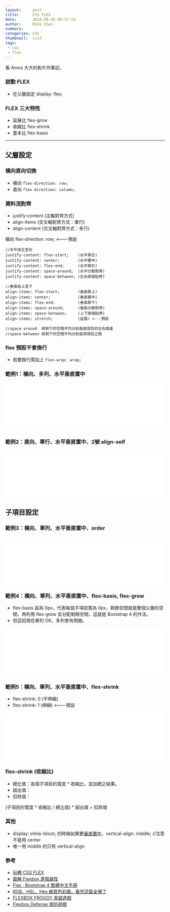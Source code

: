 ```yaml
---
layout:     post
title:      CSS FLEX
date:       2018-08-16 09:37:19
author:     Mike Chen
summary:    
categories: CSS
thumbnail:  css3
tags:
 - css
 - flex
---
```


看 Amos 大大的影片作筆記。

### 啟動 FLEX
* 在父層設定 display: flex;

### FLEX 三大特性
* 延展比 flex-grow
* 收縮比 flex-shrink
* 基本比 flex-basis

<hr>

## 父層設定

### 橫向直向切換
* 橫向 `flex-direction: row;`
* 直向 `flex-direction: column;`

### 資料流對齊
* justify-content (主軸對齊方式)
* align-items     (交叉軸對齊方式：單行)
* align-content   (交叉軸對齊方式：多行)

橫向 flex-direction: row; <---預設
```
//水平由左至右
justify-content: flex-start;    (水平靠左)
justify-content: center;        (水平置中)
justify-content: flex-end;      (水平靠右)
justify-content: space-around;  (水平分散對齊)
justify-content: space-between; (左右兩端貼齊)

//垂直由上至下
align-items: flex-start;        (垂直靠上)
align-items: center;            (垂直置中)
align-items: flex-end;          (垂直靠下)
align-items: space-around;      (垂直分散對齊)
align-items: space-between;     (上下兩端貼齊)
align-items: stretch;           (延展) <---預設

//space-around  將剩下的空間平均分到每個項目的左右兩邊
//space-between 將剩下的空間平均分到每項項目之間
```

### flex 預設不會換行
* 若要換行需加上 `flex-wrap: wrap;`

### 範例1：橫向、多列、水平垂直置中
<div class="iframe-rwd">
    <iframe scrolling='no' title='flex' src='//codepen.io/mikechen2017/embed/gKZPXg/?height=265&theme-id=0&default-tab=html,result&embed-version=2' frameborder='no' allowtransparency='true' allowfullscreen='true' style='width: 100%;'>See the Pen <a href='https://codepen.io/mikechen2017/pen/gKZPXg/'>flex sample 1</a> by Mike Chen (<a href='https://codepen.io/mikechen2017'>@mikechen2017</a>) on <a href='https://codepen.io'>CodePen</a>.
</iframe>
</div>

### 範例2：直向、單行、水平垂直置中、2號 align-self
<div class="iframe-rwd">
    <iframe scrolling='no' title='flex sample 2' src='//codepen.io/mikechen2017/embed/GBboJV/?height=265&theme-id=0&default-tab=html,result&embed-version=2' frameborder='no' allowtransparency='true' allowfullscreen='true' style='width: 100%;'>See the Pen <a href='https://codepen.io/mikechen2017/pen/GBboJV/'>flex sample 2</a> by Mike Chen (<a href='https://codepen.io/mikechen2017'>@mikechen2017</a>) on <a href='https://codepen.io'>CodePen</a>.
</iframe>
</div>


## 子項目設定

### 範例3：橫向、單列、水平垂直置中、order
<div class="iframe-rwd">
    <iframe scrolling='no' title='flex sample 3' src='//codepen.io/mikechen2017/embed/ajgdqQ/?height=265&theme-id=0&default-tab=html,result&embed-version=2' frameborder='no' allowtransparency='true' allowfullscreen='true' style='width: 100%;'>See the Pen <a href='https://codepen.io/mikechen2017/pen/ajgdqQ/'>flex sample 3</a> by Mike Chen (<a href='https://codepen.io/mikechen2017'>@mikechen2017</a>) on <a href='https://codepen.io'>CodePen</a>.
</iframe>
</div>


### 範例4：橫向、單列、水平垂直置中、flex-basis, flex-grow
* flex-basis 設為 0px，代表每個子項目寬為 0px，剩餘空間就是整個父層的空間，再利用 flex-grow 去分配剩餘空間，這就是 Bootstrap 4 的作法。
* 但這招用在單列 OK，多列會有問題。
<div class="iframe-rwd">
    <iframe scrolling='no' title='flex sample 4' src='//codepen.io/mikechen2017/embed/QBXyoO/?height=265&theme-id=0&default-tab=html,result&embed-version=2' frameborder='no' allowtransparency='true' allowfullscreen='true' style='width: 100%;'>See the Pen <a href='https://codepen.io/mikechen2017/pen/QBXyoO/'>flex sample 4</a> by Mike Chen (<a href='https://codepen.io/mikechen2017'>@mikechen2017</a>) on <a href='https://codepen.io'>CodePen</a>.
</iframe>
</div>


### 範例5：橫向、單列、水平垂直置中、flex-shrink
* flex-shrink: 0 (不伸縮)
* flex-shrink: 1 (伸縮) <---預設
<div class="iframe-rwd">
    <iframe scrolling='no' title='flex sample 5' src='//codepen.io/mikechen2017/embed/YjoqeZ/?height=265&theme-id=0&default-tab=html,result&embed-version=2' frameborder='no' allowtransparency='true' allowfullscreen='true' style='width: 100%;'>See the Pen <a href='https://codepen.io/mikechen2017/pen/YjoqeZ/'>flex sample 5</a> by Mike Chen (<a href='https://codepen.io/mikechen2017'>@mikechen2017</a>) on <a href='https://codepen.io'>CodePen</a>.
</iframe>
</div>

### flex-shrink (收縮比)

* 總比值：各個子項目的寬度 * 收縮比，並加總之結果。
* 超出值：
* 扣除值：

(子項目的寬度 * 收縮比 / 總比值) * 超出值 = 扣除值


### 其他
* display: inline-block; 的時候如果要[垂直置中](https://bootstrap.hexschool.com/docs/4.1/utilities/vertical-align/)，vertical-align: middle; //注意不是用 center
* 唯一用 middle 的只有 vertical-align

### 參考
* [玩轉 CSS FLEX](https://youtu.be/_nCBQ6AIzDU)
* [圖解 Flexbox 進階屬性](https://cythilya.github.io/2017/04/06/flexbox-advance/)
* [Flex · Bootstrap 4 繁體中文手冊](https://bootstrap.hexschool.com/docs/4.0/utilities/flex/)
* [RGB、HSL、Hex 網頁色彩碼，看完這篇全懂了](http://csscoke.com/2015/01/01/rgb-hsl-hex/)
* [FLEXBOX FROGGY 青蛙遊戲](https://flexboxfroggy.com/)
* [Flexbox Defense 塔防遊戲](http://www.flexboxdefense.com/)